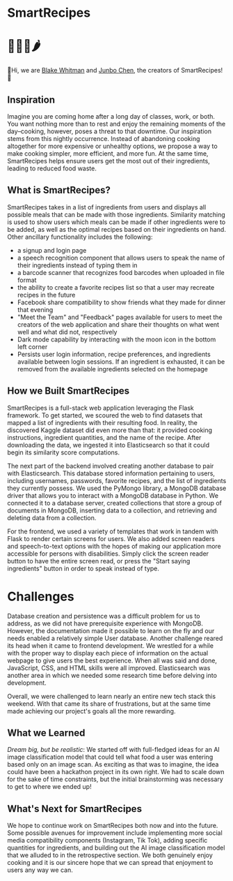 # SmartRecipes
# 🍳🧑‍🍳🌶️

👋Hi, we are [Blake Whitman](https://blake-whitman.github.io/) and [Junbo Chen](https://www.linkedin.com/in/thebo8800/), the creators of SmartRecipes!👋

## Inspiration
Imagine you are coming home after a long day of classes, work, or both. You want nothing more than to rest and enjoy the remaining moments of the day–cooking, however, poses a threat to that downtime. Our inspiration stems from this nightly occurrence. Instead of abandoning cooking altogether for more expensive or unhealthy options, we propose a way to make cooking simpler, more efficient, and more fun. At the same time, SmartRecipes helps ensure users get the most out of their ingredients, leading to reduced food waste.

## What is SmartRecipes?
SmartRecipes takes in a list of ingredients from users and displays all possible meals that can be made with those ingredients. Similarity matching is used to show users which meals can be made if other ingredients were to be added, as well as the optimal recipes based on their ingredients on hand. Other ancillary functionality includes the following:
- a signup and login page
- a speech recognition component that allows users to speak the name of their ingredients instead of typing them in
- a barcode scanner that recognizes food barcodes when uploaded in file format
- the ability to create a favorite recipes list so that a user may recreate recipes in the future
- Facebook share compatibility to show friends what they made for dinner that evening
- "Meet the Team" and "Feedback" pages available for users to meet the creators of the web application and share their thoughts on what went well and what did not, respectively
- Dark mode capability by interacting with the moon icon in the bottom left corner
- Persists user login information, recipe preferences, and ingredients available between login sessions. If an ingredient is exhausted, it can be removed from the available ingredients selected on the homepage

## How we Built SmartRecipes
SmartRecipes is a full-stack web application leveraging the Flask framework. To get started, we scoured the web to find datasets that mapped a list of ingredients with their resulting food. In reality, the discovered Kaggle dataset did even more than that: it provided cooking instructions, ingredient quantities, and the name of the recipe. After downloading the data, we ingested it into Elasticsearch so that it could begin its similarity score computations.

The next part of the backend involved creating another database to pair with Elasticsearch. This database stored information pertaining to users, including usernames, passwords, favorite recipes, and the list of ingredients they currently possess. We used the PyMongo library, a MongoDB database driver that allows you to interact with a MongoDB database in Python. We connected it to a database server, created collections that store a group of documents in MongoDB, inserting data to a collection, and retrieving and deleting data from a collection.

For the frontend, we used a variety of templates that work in tandem with Flask to render certain screens for users. We also added screen readers and speech-to-text options with the hopes of making our application more accessible for persons with disabilities. Simply click the screen reader button to have the entire screen read, or press the "Start saying ingredients" button in order to speak instead of type.

# Challenges
Database creation and persistence was a difficult problem for us to address, as we did not have prerequisite experience with MongoDB. However, the documentation made it possible to learn on the fly and our needs enabled a relatively simple User database. Another challenge reared its head when it came to frontend development. We wrestled for a while with the proper way to display each piece of information on the actual webpage to give users the best experience. When all was said and done, JavaScript, CSS, and HTML skills were all improved. Elasticsearch was another area in which we needed some research time before delving into development.

Overall, we were challenged to learn nearly an entire new tech stack this weekend. With that came its share of frustrations, but at the same time made achieving our project's goals all the more rewarding.

## What we Learned
_Dream big, but be realistic_: We started off with full-fledged ideas for an AI image classification model that could tell what food a user was entering based only on an image scan. As exciting as that was to imagine, the idea could have been a hackathon project in its own right. We had to scale down for the sake of time constraints, but the initial brainstorming was necessary to get to where we ended up!


## What's Next for SmartRecipes
We hope to continue work on SmartRecipes both now and into the future. Some possible avenues for improvement include implementing more social media compatibility components (Instagram, Tik Tok), adding specific quantities for ingredients, and building out the AI image classification model that we alluded to in the retrospective section. We both genuinely enjoy cooking and it is our sincere hope that we can spread that enjoyment to users any way we can.
